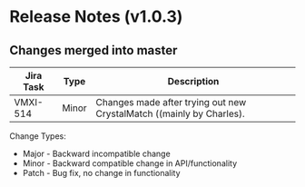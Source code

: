 Release Notes (v1.0.3)
===========================

Changes merged into master
--------------------------
| Jira Task | Type | Description |
|-----------|------|-------------|
|VMXI-514  |Minor |Changes made after trying out new CrystalMatch ((mainly by Charles).|


Change Types:
* Major - Backward incompatible change
* Minor - Backward compatible change in API/functionality
* Patch - Bug fix, no change in functionality